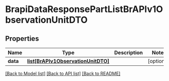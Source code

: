 # BrapiDataResponsePartListBrAPIv1ObservationUnitDTO

## Properties
Name | Type | Description | Notes
------------ | ------------- | ------------- | -------------
**data** | [**list[BrAPIv1ObservationUnitDTO]**](BrAPIv1ObservationUnitDTO.md) |  | [optional] 

[[Back to Model list]](../README.md#documentation-for-models) [[Back to API list]](../README.md#documentation-for-api-endpoints) [[Back to README]](../README.md)


